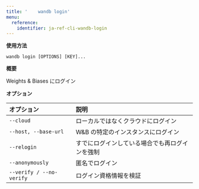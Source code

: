 ```yaml
---
title: '    wandb login'
menu:
  reference:
    identifier: ja-ref-cli-wandb-login
---
```


**使用方法**

`wandb login [OPTIONS] [KEY]...`

**概要**

Weights & Biases にログイン


**オプション**

| **オプション** | **説明** |
| :--- | :--- |
| `--cloud` | ローカルではなくクラウドにログイン |
| `--host, --base-url` | W&B の特定のインスタンスにログイン |
| `--relogin` | すでにログインしている場合でも再ログインを強制 |
| `--anonymously` | 匿名でログイン |
| `--verify / --no-verify` | ログイン資格情報を検証 |